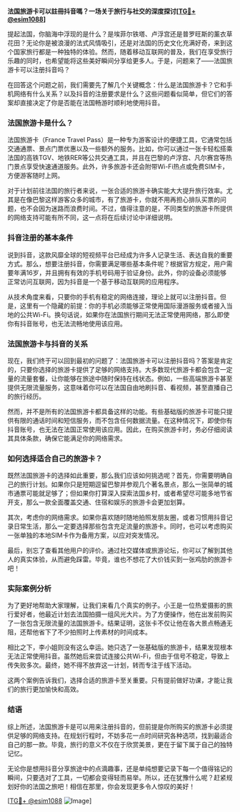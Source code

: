 **法国旅游卡可以註冊抖音嗎？一场关于旅行与社交的深度探讨[[TG💪+ @esim1088](https://t.me/s/esim1088)]**

提起法国，你脑海中浮现的是什么？是埃菲尔铁塔、卢浮宫还是普罗旺斯的薰衣草花田？无论你是被浪漫的法式风情吸引，还是对法国的历史文化充满好奇，来到这个国家旅行都是一种独特的体验。然而，随着移动互联网的普及，我们在享受旅行乐趣的同时，也希望能将这些美好瞬间分享给更多人。于是，问题来了——法国旅游卡可以注册抖音吗？

在回答这个问题之前，我们需要先了解几个关键概念：什么是法国旅游卡？它和手机网络有什么关系？以及抖音的注册要求是什么？这些问题看似简单，但它们的答案却直接决定了你是否能在法国畅游时顺利地使用抖音。

### 法国旅游卡是什么？

法国旅游卡（France Travel Pass）是一种专为游客设计的便捷工具，它通常包括交通通票、景点门票优惠以及一些额外的服务。比如，你可以通过一张卡轻松搭乘法国的高铁TGV、地铁RER等公共交通工具，并且在巴黎的卢浮宫、凡尔赛宫等热门景点享受快速通道服务。此外，许多旅游卡还会附带Wi-Fi热点或免费SIM卡，方便游客随时上网。

对于计划前往法国的旅行者来说，一张合适的旅游卡确实能大大提升旅行效率。尤其是在像巴黎这样游客众多的城市，有了旅游卡，你就不用再担心排队买票的问题，也不会因为迷路而浪费时间。不过，值得注意的是，不同类型的旅游卡所提供的网络支持可能有所不同，这一点将在后续讨论中详细说明。

### 抖音注册的基本条件

说到抖音，这款风靡全球的短视频平台已经成为许多人记录生活、表达自我的重要方式。那么，想要注册抖音，你需要满足哪些基本条件呢？根据官方规定，用户需要年满16岁，并且拥有有效的手机号码用于验证身份。此外，你的设备必须能够正常访问互联网，因为抖音是一个基于移动互联网的应用程序。

从技术角度来看，只要你的手机有稳定的网络连接，理论上就可以注册抖音。但是，这里有一个隐藏的前提：你的手机必须能够正常使用国际漫游服务或者接入当地的公共Wi-Fi。换句话说，如果你在法国旅行期间无法正常使用网络，那么即使你有抖音账号，也无法流畅地使用该应用。

### 法国旅游卡与抖音的关系

现在，我们终于可以回到最初的问题了：法国旅游卡可以注册抖音吗？答案是肯定的，只要你选择的旅游卡提供了足够的网络支持。大多数现代旅游卡都会包含一定量的流量套餐，让你能够在旅途中随时保持在线状态。例如，一些高端旅游卡甚至提供无限流量服务，这意味着你可以在法国自由地刷抖音、看视频，甚至直播自己的旅行经历。

然而，并不是所有的法国旅游卡都具备这样的功能。有些基础版的旅游卡可能只提供有限的通话时间和短信服务，而不包含任何数据流量。在这种情况下，即使你有抖音账号，也无法在法国正常使用该应用。因此，在购买旅游卡时，务必仔细阅读其具体条款，确保它能满足你的网络需求。

### 如何选择适合自己的旅游卡？

既然法国旅游卡的选择如此重要，那么我们应该如何挑选呢？首先，你需要明确自己的旅行计划。如果你只是短期逗留巴黎并参观几个著名景点，那么一张简单的城市通票可能就足够了；但如果你打算深入探索法国乡村，或者希望尽可能多地节省开支，那么一款全面覆盖交通、住宿和娱乐的旅游卡会更加划算。

其次，考虑你的网络需求。如果你喜欢随时随地拍照发朋友圈，或者习惯用抖音记录日常生活，那么一定要选择那些包含充足流量的旅游卡。同时，也可以考虑购买一张单独的本地SIM卡作为备用方案，以应对突发情况。

最后，别忘了查看其他用户的评价。通过社交媒体或旅游论坛，你可以了解到其他人的真实体验，从而避免踩雷。毕竟，谁也不想花了大价钱买到一张鸡肋的旅游卡吧！

### 实际案例分析

为了更好地帮助大家理解，让我们来看几个真实的例子。小王是一位热爱摄影的旅行爱好者，他最近计划去法国拍摄一组风光大片。为了方便操作，他在出发前购买了一张包含无限流量的法国旅游卡。结果证明，这张卡不仅让他在各大景点畅通无阻，还帮他省下了不少拍照时上传素材的时间成本。

相比之下，李小姐则没有这么幸运。她只选了一张基础版的旅游卡，结果发现根本无法正常使用抖音。虽然她后来尝试连接公共Wi-Fi，但由于信号不稳定，导致上传失败多次。最终，她不得不放弃这一计划，转而专注于线下活动。

这两个案例告诉我们，选择合适的旅游卡至关重要。只有提前做好功课，才能让我们的旅行更加愉快和高效。

### 结语

综上所述，法国旅游卡是可以用来注册抖音的，但前提是你所购买的旅游卡必须提供足够的网络支持。在规划行程时，不妨多花一点时间研究各种选项，找到最适合自己的那一款。毕竟，旅行的意义不仅在于欣赏美景，更在于留下属于自己的独特记忆。

无论你是想用抖音分享旅途中的点滴趣事，还是单纯想要记录下每一个值得铭记的瞬间，只要选对了工具，一切都会变得轻而易举。所以，还在犹豫什么呢？赶紧规划好你的法国之旅吧！相信在那里，你会发现更多令人惊叹的美好！

[[TG💪+ @esim1088](https://t.me/s/esim1088) ![Image](https://i.postimg.cc/4NQfJmqS/Snipaste-2025-05-13-00-14-12.png)]